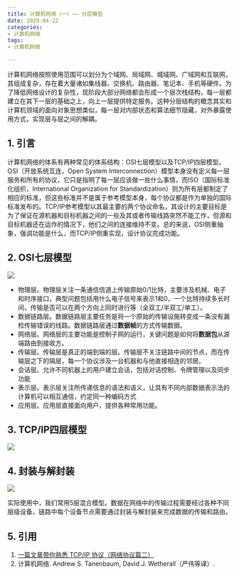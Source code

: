 ```yaml
---
title: 计算机网络（一）—— 分层模型
date: 2020-04-22
categories:
- 计算机网络
tags:
- 计算机网络

---
```


计算机网络按照使用范围可以划分为个域网、局域网、城域网、广域网和互联网，其组成复杂，存在着大量诸如集线器、交换机、路由器、笔记本、手机等硬件。为了降低网络设计的复杂性，现阶段大部分网络都会形成一个层次栈结构，每一层都建立在其下一层的基础之上，向上一层提供特定服务。这种分层结构的概念其实和计算机领域的面向对象思想类似，每一层对内部状态和算法细节隐藏，对外暴露使用方式，实现层与层之间的解耦。

<!--more-->

## 1. 引言

计算机网络的体系有两种常见的体系结构：OSI七层模型以及TCP/IP四层模型。OSI（开放系统互连，Open System Interconnection）模型本身没有定义每一层服务和所有的协议，它只是指明了每一层应该做一些什么事情，而ISO（国际标准化组织，International Organization for Standardization）则为所有层都制定了相应的标准，但这些标准并不是属于参考模型本身，每个协议都是作为单独的国际标准发布的。TCP/IP参考模型以其最主要的两个协议命名，其设计的主要目标是为了保证在源机器和目标机器之间的一些及其或者传输线路突然不能工作，但源和目标机器还在运作的情况下，他们之间的连接维持不变。总的来说，OSI侧重抽象，强调功能是什么，而TCP/IP侧重实现，设计协议完成功能。

## 2. OSI七层模型

![](https://shinerio.oss-cn-beijing.aliyuncs.com/blog_images/uncategory/20200423160451.png)

- 物理层。物理层关注一条通信信道上传输原始0/1比特，主要涉及机械、电子和时序接口，典型问题包括用什么电子信号来表示1和0，一个比特持续多长时间，传输是否可以在两个方向上同时进行等（全双工/半双工/单工）。
- 数据链路层。数据链路层主要任务是将一个原始的传输设施转变成一条没有漏检传输错误的线路。数据链路层通过**数据帧**的方式传输数据。
- 网络层。网络层的主要功能是控制子网的运行，关键问题是如何将**数据包**从源端路由到接收方。
- 传输层。传输层是真正的端到端的层。传输层不关注链路中间的节点，而在传输层之下的隔层，每一个协议涉及一台机器和与他直接相连的邻居。
- 会话层。允许不同机器上的用户建立会话，包括对话控制、令牌管理以及同步功能
- 表示层。表示层关注所传递信息的语法和语义，让具有不同内部数据表示法的计算机可以相互通信，约定同一种编码方式
- 应用层。应用层直接面向用户，提供各种常用功能。

## 3. TCP/IP四层模型

![](https://shinerio.oss-cn-beijing.aliyuncs.com/blog_images/uncategory/20200423164013.png)

## 4. 封装与解封装

![](https://shinerio.oss-cn-beijing.aliyuncs.com/blog_images/uncategory/20200423170304.png)

实际使用中，我们常用5层混合模型。数据在网络中的传输过程需要经过各种不同层级设备，链路中每个设备节点需要通过封装与解封装来完成数据的传输和路由。

## 5. 引用

1. [一篇文章带你熟悉 TCP/IP 协议（网络协议篇二）](https://www.jianshu.com/p/9f3e879a4c9c)
2. 计算机网络. Andrew S. Tanenbaum, David J. Wetherall（严伟等译）.
